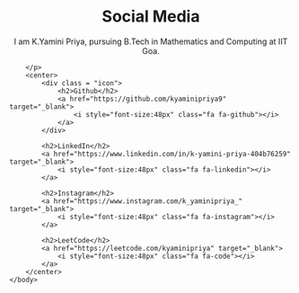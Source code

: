 <!DOCTYPE html>
<html>
    <head>
        <title>
            MY ACCOUNT
        </title>
        <meta charset="UTF-8">
        <meta name = "viewport" content = "width=device-width,initial-scale = 1">
        <link rel="stylesheet" href="https://cdnjs.cloudflare.com/ajax/libs/font-awesome/4.7.0/css/font-awesome.min.css">
        <h1><center>Social Media</center></h1>
        <p><center>I am K.Yamini Priya, pursuing B.Tech in Mathematics and Computing at IIT Goa.</center></p>
    </head>
    <body>
        <p style="background-image: ;">

        </p>
        <center>
            <div class = "icon">
                <h2>Github</h2> 
                <a href="https://github.com/kyaminipriya9" target="_blank">
                    <i style="font-size:48px" class="fa fa-github"></i>
                </a>
            </div>

            <h2>LinkedIn</h2>
            <a href="https://www.linkedin.com/in/k-yamini-priya-404b76259" target="_blank">
                <i style="font-size:48px" class="fa fa-linkedin"></i>
            </a>

            <h2>Instagram</h2>
            <a href="https://www.instagram.com/k_yaminipriya_" target="_blank">
                <i style="font-size:48px" class="fa fa-instagram"></i>
            </a>

            <h2>LeetCode</h2>
            <a href="https://leetcode.com/kyaminipriya" target="_blank">
                <i style="font-size:48px" class="fa fa-code"></i>
            </a>
        </center>
    </body>
</html>    
